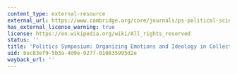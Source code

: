 ```yaml
---
content_type: external-resource
external_url: https://www.cambridge.org/core/journals/ps-political-science-and-politics/article/organizing-emotions-and-ideology-in-collective-armed-mobilization/E77D54569626844737642C109E6A712F
has_external_license_warning: true
license: https://en.wikipedia.org/wiki/All_rights_reserved
status: ''
title: 'Politics Symposium: Organizing Emotions and Ideology in Collective Armed Mobilization'
uid: 8ec83ef9-5b3a-4d9e-9277-010835995d2e
wayback_url: ''
---
```

